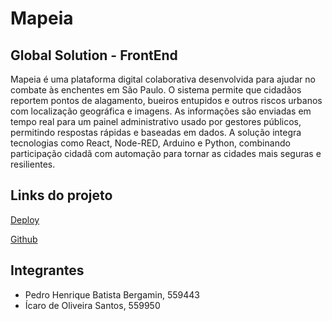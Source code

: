 # Mapeia
## Global Solution - FrontEnd

Mapeia é uma plataforma digital colaborativa desenvolvida para ajudar no combate às enchentes em São Paulo. O sistema permite que cidadãos reportem pontos de alagamento, bueiros entupidos e outros riscos urbanos com localização geográfica e imagens. As informações são enviadas em tempo real para um painel administrativo usado por gestores públicos, permitindo respostas rápidas e baseadas em dados. A solução integra tecnologias como React, Node-RED, Arduino e Python, combinando participação cidadã com automação para tornar as cidades mais seguras e resilientes.

## Links do projeto
[Deploy](https://gs-front-2sem.vercel.app/)

[Github](https://github.com/phbrg/gs-front-2sem)

## Integrantes
- Pedro Henrique Batista Bergamin, 559443
- Ícaro de Oliveira Santos, 559950
